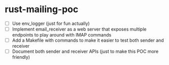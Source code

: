 # rust-mailing-poc

- [ ] Use env_logger (just for fun actually)
- [ ] Implement email_receiver as a web server that exposes multiple endpoints to play around with IMAP commands
- [ ] Add a Makefile with commands to make it easier to test both sender and receiver
- [ ] Document both sender and receiver APIs (just to make this POC more friendly)
